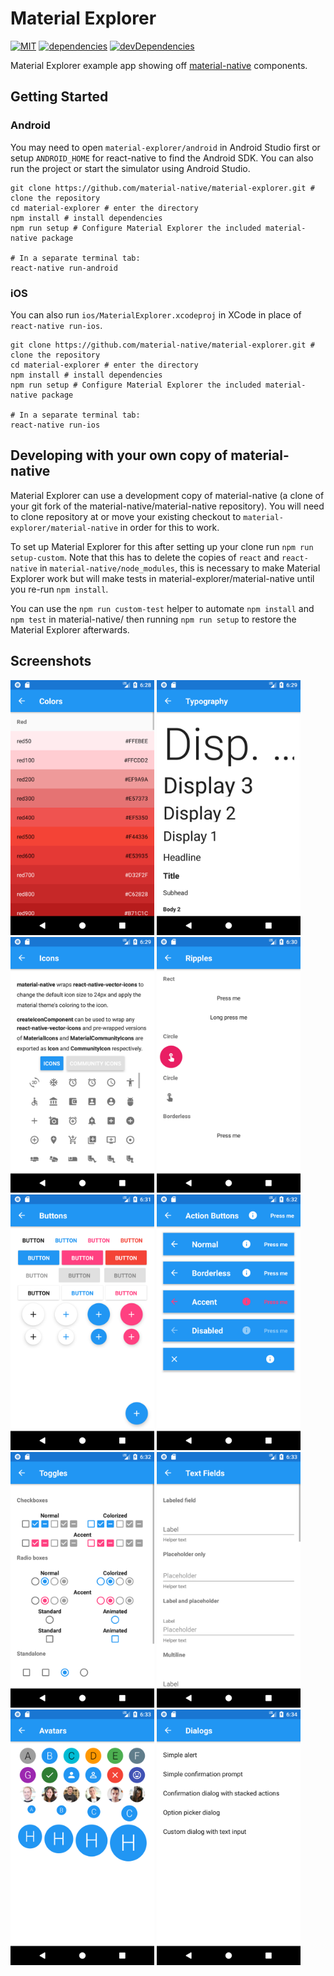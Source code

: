 Material Explorer
=================
[![MIT][license-badge]][license]
[![dependencies][dependencies-badge]][dependencies]
[![devDependencies][devDependencies-badge]][devDependencies]

[license-badge]: https://img.shields.io/npm/l/material-native.svg
[license]: https://github.com/material-native/material-native/blob/master/LICENSE
[dependencies-badge]: https://img.shields.io/david/material-native/material-explorer.svg
[dependencies]: https://david-dm.org/material-native/material-explorer
[devDependencies-badge]: https://img.shields.io/david/dev/material-native/material-explorer.svg
[devDependencies]: https://david-dm.org/material-native/material-explorer?type=dev

Material Explorer example app showing off [material-native](https://github.com/material-native/material-native) components.

## Getting Started
### Android
You may need to open `material-explorer/android` in Android Studio first or setup `ANDROID_HOME` for react-native to find the Android SDK. You can also run the project or start the simulator using Android Studio.

```shell
git clone https://github.com/material-native/material-explorer.git # clone the repository
cd material-explorer # enter the directory
npm install # install dependencies
npm run setup # Configure Material Explorer the included material-native package

# In a separate terminal tab:
react-native run-android
```

### iOS
You can also run `ios/MaterialExplorer.xcodeproj` in XCode in place of `react-native run-ios`.

```shell
git clone https://github.com/material-native/material-explorer.git # clone the repository
cd material-explorer # enter the directory
npm install # install dependencies
npm run setup # Configure Material Explorer the included material-native package

# In a separate terminal tab:
react-native run-ios
```

## Developing with your own copy of material-native
Material Explorer can use a development copy of material-native (a clone of your git fork of the material-native/material-native repository). You will need to clone repository at or move your existing checkout to `material-explorer/material-native` in order for this to work.

To set up Material Explorer for this after setting up your clone run `npm run setup-custom`. Note that this has to delete the copies of `react` and `react-native` in `material-native/node_modules`, this is necessary to make Material Explorer work but will make tests in material-explorer/material-native until you re-run `npm install`.

You can use the `npm run custom-test` helper to automate `npm install` and `npm test` in material-native/ then running `npm run setup` to restore the Material Explorer afterwards.

## Screenshots

<img width="230" alt="Colors" src="./screenshots/Colors.png"> <img width="230" alt="Typography" src="./screenshots/Typography.png"> <img width="230" alt="Icons" src="./screenshots/Icons.png"> <img width="230" alt="Ripples" src="./screenshots/Ripples.png"> <img width="230" alt="Buttons" src="./screenshots/Buttons.png"> <img width="230" alt="Action Buttons" src="./screenshots/Action Buttons.png"> <img width="230" alt="Toggles" src="./screenshots/Toggles.png"> <img width="230" alt="Text Fields" src="./screenshots/Text Fields.png"> <img width="230" alt="Avatars" src="./screenshots/Avatars.png"> <img width="230" alt="Dialogs" src="./screenshots/Dialogs.png">
